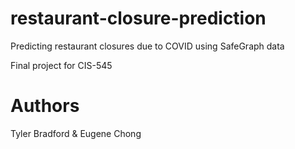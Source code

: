 # restaurant-closure-prediction
Predicting restaurant closures due to COVID using SafeGraph data

Final project for CIS-545

# Authors
Tyler Bradford & Eugene Chong
